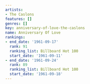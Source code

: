 ```yaml
---
artists:
- The Caslons
features: []
genres: []
key: anniversary-of-love-the-caslons
name: Anniversary Of Love
rankings:
- end_date: '1961-09-17'
  rank: 91
  ranking_list: Billboard Hot 100
  start_date: '1961-09-11'
- end_date: '1961-09-24'
  rank: 89
  ranking_list: Billboard Hot 100
  start_date: '1961-09-18'
---
```


